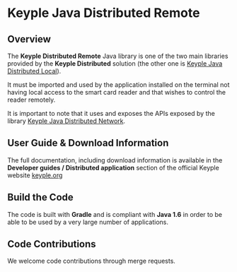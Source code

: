 # Keyple Java Distributed Remote

## Overview

The **Keyple Distributed Remote** Java library is one of the two main libraries provided by the **Keyple Distributed** solution (the other one is [Keyple Java Distributed Local](https://github.com/eclipse/keyple-distributed-local-java-lib)).

It must be imported and used by the application installed on the terminal not having local access to the smart card reader and that wishes to control the reader remotely.

It is important to note that it uses and exposes the APIs exposed by the library [Keyple Java Distributed Network](https://github.com/eclipse/keyple-distributed-network-java-lib).

## User Guide & Download Information

The full documentation, including download information is available in the **Developer guides / Distributed application** section of the official Keyple website [keyple.org](https://keyple.org)

## Build the Code

The code is built with **Gradle** and is compliant with **Java 1.6** in order to be able to be used by a very large number of applications.

## Code Contributions

We welcome code contributions through merge requests.
